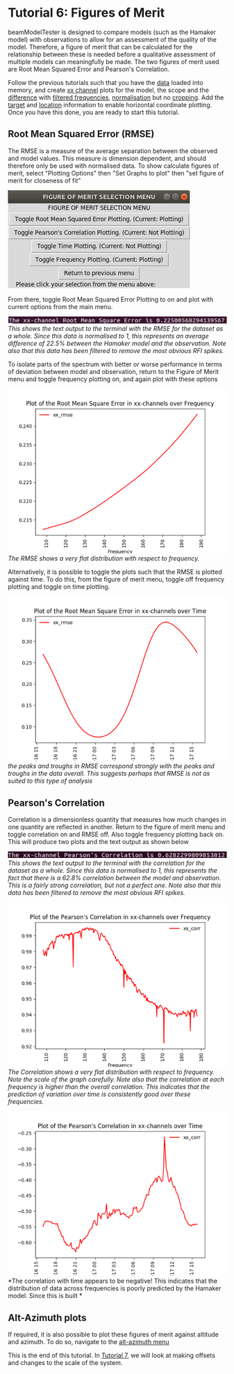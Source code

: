# Tutorial 6: Figures of Merit
beamModelTester is designed to compare models (such as the Hamaker model) with observations to allow for an assessment of the quality of the model.  Therefore, a figure of merit that can be calculated for the relationship between these is needed before a qualitative assessment of multiple models can meaningfully be made.  The two figures of merit used are Root Mean Squared Error and Pearson's Correlation.

Follow the previous tutorials such that you have the [data](/tutorial_1.md#input) loaded into memory, and create [xx channel](/tutorial_2.md#variables) plots for the model, the scope and the [difference](/tutorial_2.md#differences) with [filtered frequencies](/tutorial_3.md#file), [normalisation](/tutorial_1.md#normalisation) but no [cropping](/tutorial_1.md#cropping).  Add the [target](/tutorial_5.md#target) and [location](/tutorial_5.md#location) information to enable horizontal coordinate plotting. Once you have this done, you are ready to start this tutorial.

## Root Mean Squared Error (RMSE)<a name="rmse"></a>
The RMSE is a measure of the average separation between the observed and model values.  This measure is dimension dependent, and should therefore only be used with normalised data.  To show calculate figures of merit, select "Plotting Options" then "Set Graphs to plot" then "set figure of merit for closeness of fit"

![Figure of Merit Menu](/images/interactive_snips/gicm_5_1_1_graph_plot_fom_menu.PNG)

From there, toggle Root Mean Squared Error Plotting to on and plot with current options from the main menu.

![Overall RMSE](/images/tutorial_6_1_1.png)\
*This shows the text output to the terminal with the RMSE for the dataset as a whole.  Since this data is normalised to 1, this represents an average difference of 22.5% between the Hamaker model and the observation.  Note also that this data has been filtered to remove the most obvious RFI spikes.*

To isolate parts of the spectrum with better or worse performance in terms of deviation between model and observation, return to the Figure of Merit menu and toggle frequency plotting on, and again plot with these options

![RMSE by Frequency](/images/tutorial_6_1_2.png)\
*The RMSE shows a very flat distribution with respect to frequency.*

Alternatively, it is possible to toggle the plots such that the RMSE is plotted against time.  To do this, from the figure of merit menu, toggle off frequency plotting and toggle on time plotting.

![RMSE by Time](/images/tutorial_6_1_3.png)\
*the peaks and troughs in RMSE correspond strongly with the peaks and troughs in the data overall.  This suggests perhaps that RMSE is not as suited to this type of analysis*

## Pearson's Correlation<a name="corr"></a>
Correlation is a dimensionless quantity that measures how much changes in one quantity are reflected in another. Return to the figure of merit menu and toggle correlation on and RMSE off.  Also toggle frequency plotting back on.  This will produce two plots and the text output as shown below

![Overall Correlation](/images/tutorial_6_2_1.png)\
*This shows the text output to the terminal with the correlation for the dataset as a whole.  Since this data is normalised to 1, this represents the fact that there is a 62.8% correlation between the model and observation.  This is a fairly strong correlation, but not a perfect one.  Note also that this data has been filtered to remove the most obvious RFI spikes.*

![Correlation by Frequency](/images/tutorial_6_2_2.png)\
*The Correlation shows a very flat distribution with respect to frequency. Note the scale of the graph carefully.  Note also that the correlation at each frequency is higher than the overall correlation.  This indicates that the prediction of variation over time is consistently good over these frequencies.*

![Correlation by Time](/images/tutorial_6_2_3.png)\
*The correlation with time appears to be negative!  This indicates that the distribution of data across frequencies is poorly predicted by the Hamaker model.  Since this is built *

## Alt-Azimuth plots

If required, it is also possible to plot these figures of merit against altitude and azimuth. To do so, navigate to the [alt-azimuth menu](/tutorial_5.md#alt)

This is the end of this tutorial.  In [Tutorial 7](/tutorial_7.md), we will look at making offsets and changes to the scale of the system.
